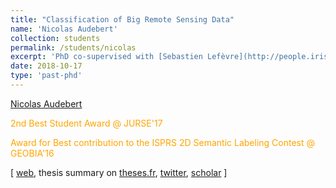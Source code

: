 ```yaml
---
title: "Classification of Big Remote Sensing Data"
name: 'Nicolas Audebert'
collection: students
permalink: /students/nicolas
excerpt: 'PhD co-supervised with [Sebastien Lefèvre](http://people.irisa.fr/Sebastien.Lefevre/) from [IRISA](http://www-irisa.univ-ubs.fr/)/[Univ Bretagne Sud](http://www.univ-ubs.fr/), defended in October 2018. <span style="color:orange;">2nd Best Student Award at JURSE 17</span> and <span style="color:orange;">Award for Best contribution to the ISPRS 2D Semantic Labeling Contest</span>.'
date: 2018-10-17
type: 'past-phd'
---
```


[Nicolas Audebert](http://nicolas.audebert.at/)

<span style="color:orange;">2nd Best Student Award @ JURSE'17</span>

<span style="color:orange;">Award for Best contribution to the ISPRS 2D Semantic Labeling Contest @ GEOBIA'16</span>

\[ [web](https://nicolas.audebert.at/), thesis summary on [theses.fr](http://www.theses.fr/s140223), [twitter](https://twitter.com/nshaud?lang=en), [scholar](https://scholar.google.fr/citations?user=_z5vXUcAAAAJ&hl=en) \]

